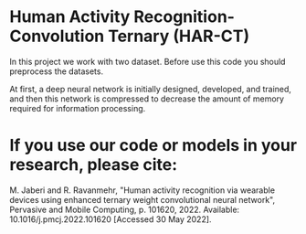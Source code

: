 # Human Activity Recognition-Convolution Ternary (HAR-CT)
In this project we work with two dataset. Before use this code you should preprocess the datasets.

At first, a deep neural network is initially designed, developed, and trained, and then this network is compressed to decrease the amount of memory required for information processing.
# If you use our code or models in your research, please cite:
M. Jaberi and R. Ravanmehr, "Human activity recognition via wearable devices using enhanced ternary weight convolutional neural network", Pervasive and Mobile Computing, p. 101620, 2022. Available: 10.1016/j.pmcj.2022.101620 [Accessed 30 May 2022].
